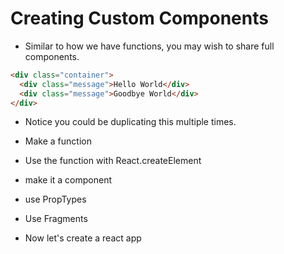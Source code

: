 # Creating Custom Components
* Similar to how we have functions, you may wish to share full components.

```html
<div class="container">
  <div class="message">Hello World</div>
  <div class="message">Goodbye World</div>
</div>
```
- Notice you could be duplicating this multiple times. 
  
* Make a function
* Use the function with React.createElement
* make it a component
* use PropTypes
* Use Fragments


* Now let's create a react app
